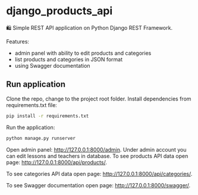 # django_products_api


🛍️ Simple REST API application on Python Django REST Framework.

Features:
- admin panel with ability to edit products and categories
- list products and categories in JSON format
- using Swagger documentation

## Run application
Clone the repo, change to the project root folder. Install dependencies from requirements.txt file:

```bash
pip install -r requirements.txt
```
Run the application:
```bash
python manage.py runserver
```

Open admin panel: http://127.0.0.1:8000/admin. Under admin account you can edit lessons and teachers in database. 
To see products API data open page:  http://127.0.0.1:8000/api/products/.

To see categories API data open page:  http://127.0.0.1:8000/api/categories/.

To see Swagger documentation open page: http://127.0.0.1:8000/swagger/.
